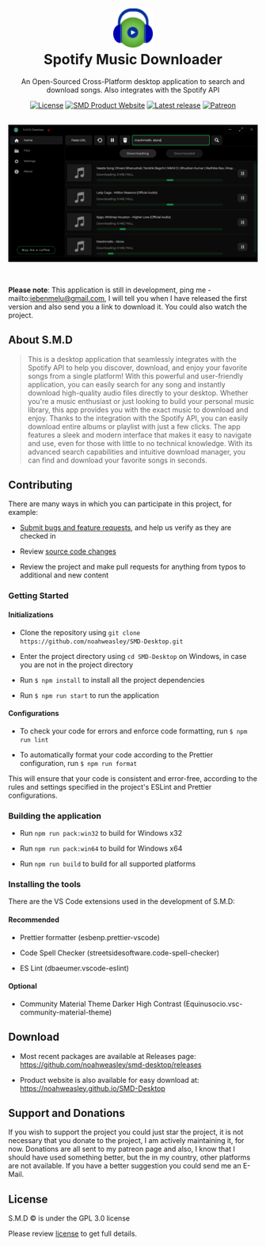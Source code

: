 <h1 align="center" style="border-bottom: none">
  <div>
    <a href="https://noahweasley.github.io/SMD-Desktop">
      <img src="docs/assets/app_icon.png" width="80" />
    </a>
  </div>
  Spotify Music Downloader
</h1>

<p align="center">
  An Open-Sourced Cross-Platform desktop application to search and download songs. Also integrates with the Spotify API
</p>

<div align="center">
    <a href="https://github.com/noahweasley/SMD-desktop/blob/master/LICENSE"><img src="https://img.shields.io/github/license/noahweasley/smd-desktop" alt="License" /></a>  
    <a href="https://noahweasley.github.io/SMD-Desktop"><img src="https://img.shields.io/badge/docs-website-brightgreen.svg" alt="SMD Product Website" /></a>
     <a href=" https://github.com/noahweasley/smd-desktop/releases"><img src="https://img.shields.io/github/v/release/noahweasley/smd-desktop?label=latest%20release" alt="Latest release" /></a>
    <a href="https://www.patreon.com/noahweasley"><img src="https://img.shields.io/badge/sponsor-patreon-blue" alt="Patreon" /></a>
</div>

</br>

<p align="center">
  <a href="https://noahweasley.github.io/SMD-Desktop" target="_blank"
    ><img src="assets/screenshots/SMD.png" alt="Buy Noah A Coffee" />
  </a>
</p>

</br>

**Please note**: This application is still in development, ping me - mailto:iebenmelu@gmail.com, I will tell you when I have released the first version and also send you a link to download it. You could also watch the project.

## About S.M.D

> This is a desktop
> application that seamlessly integrates with the Spotify API to help you discover, download, and enjoy your favorite
> songs from a single platform! With this powerful and user-friendly application, you can easily search for any song
> and instantly download high-quality audio files directly to your desktop. Whether you're a music enthusiast or just
> looking to build your personal music library, this app provides you with the exact music to download and enjoy.
> Thanks to the integration with the Spotify API, you can easily download entire albums or playlist with just a few
> clicks. The app features a sleek and modern interface that makes it easy to navigate and use, even for those with
> little to no technical knowledge. With its advanced search capabilities and intuitive download manager, you can
> find and download your favorite songs in seconds.

## Contributing

There are many ways in which you can participate in this project, for example:

- [Submit bugs and feature requests](https://github.com/noahweasley/SMD-Desktop/issues), and help us verify as they are checked in

- Review [source code changes](https://github.com/noahweasley/SMD-desktop/pulls)

- Review the project and make pull requests for anything from typos to additional and new content

### Getting Started

#### Initializations

- Clone the repository using `git clone https://github.com/noahweasley/SMD-Desktop.git`

- Enter the project directory using `cd SMD-Desktop` on Windows, in case you are not in the project directory

- Run `$ npm install` to install all the project dependencies

- Run `$ npm run start` to run the application

#### Configurations

- To check your code for errors and enforce code formatting, run `$ npm run lint`

- To automatically format your code according to the Prettier configuration, run `$ npm run format`

This will ensure that your code is consistent and error-free, according to the rules and settings specified in the project's ESLint and Prettier configurations.

### Building the application

- Run `npm run pack:win32` to build for Windows x32

- Run `npm run pack:win64` to build for Windows x64

- Run `npm run build` to build for all supported platforms

### Installing the tools

There are the VS Code extensions used in the development of S.M.D:

#### Recommended

- Prettier formatter (esbenp.prettier-vscode)

- Code Spell Checker (streetsidesoftware.code-spell-checker)

- ES Lint (dbaeumer.vscode-eslint)

#### Optional

- Community Material Theme Darker High Contrast (Equinusocio.vsc-community-material-theme)

## Download

- Most recent packages are available at Releases page: https://github.com/noahweasley/smd-desktop/releases

- Product website is also available for easy download at: https://noahweasley.github.io/SMD-Desktop

## Support and Donations

If you wish to support the project you could just star the project, it is not necessary that you donate to the project, I am actively maintaining it, for now. Donations are all sent to my patreon page and also, I know that I should have used something better, but the in my country, other platforms are not available. If you have a better suggestion you could send me an E-Mail.

## License

S.M.D :copyright: is under the GPL 3.0 license

Please review [license](https://github.com/noahweasley/SMD-desktop/blob/master/LICENSE) to get full details.
